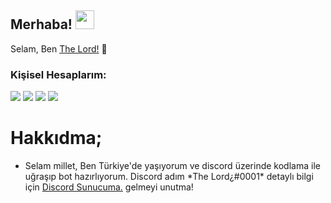 <h2 align="left">Merhaba! <img src="https://raw.githubusercontent.com/MartinHeinz/MartinHeinz/master/wave.gif" width="30px"></h2>
<p align="left">Selam, Ben <a href="https://github.com/lordaisy">The Lord!</a> 🚀</p>
<h3>Kişisel Hesaplarım:</h3>
<p align="left">
<a href="https://discord.com/users/853003938491007016" target"blank_"><img src="https://img.shields.io/badge/-The%20Lord%C2%BF%20-7289DA.svg?&style=for-the-badge&logo=discord&logoColor=white"></a>
<a href="https://open.spotify.com/user/rvdrke0dh2fz0v317huqpc2v4" target"blank_"><img src="https://img.shields.io/badge/Spotify%20-1ed760.svg?&style=for-the-badge&logo=spotify&logoColor=white"></a>
<a href="https://www.youtube.com/channel/UC6erx05kTtqybcSPW_g8fLw" target"blank_"><img src="https://img.shields.io/badge/youtube%20-ff0000.svg?&style=for-the-badge&logo=youtube&logoColor=white"></a>
<a href="https://github.com/lordaisy" target"blank_"><img src="https://img.shields.io/badge/GitHub%20-191717.svg?&style=for-the-badge&logo=github&logoColor=white"></a>
</p>

# Hakkıdma;

<ul>
<li>Selam millet, Ben Türkiye'de yaşıyorum ve discord üzerinde kodlama ile uğraşıp bot hazırlıyorum. Discord adım *The Lord¿#0001* detaylı bilgi için <a href="https://discord.gg/sg8ZaG23jx">Discord Sunucuma.</a> gelmeyi unutma!</li>
</ul>
